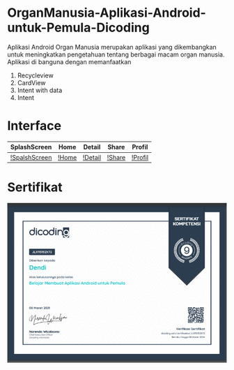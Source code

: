 # OrganManusia-Aplikasi-Android-untuk-Pemula-Dicoding

Aplikasi Android Organ Manusia merupakan aplikasi yang dikembangkan untuk meningkatkan pengetahuan tentang berbagai macam organ manusia. 
Aplikasi di banguna dengan memanfaatkan 
1. Recycleview
2. CardView
3. Intent with data
4. Intent

# Interface 

SplashScreen | Home | Detail | Share | Profil
--- | --- | --- | --- | --- 
[!SpalshScreen](https://github.com/Dendi6/OrganManusia-Aplikasi-Android-untuk-Pemula-Dicoding/blob/main/src/splashscreen.jpg) | [!Home](https://github.com/Dendi6/OrganManusia-Aplikasi-Android-untuk-Pemula-Dicoding/blob/main/src/home.jpg) | [!Detail](https://github.com/Dendi6/OrganManusia-Aplikasi-Android-untuk-Pemula-Dicoding/blob/main/src/detail.jpg) | [!Share](https://github.com/Dendi6/OrganManusia-Aplikasi-Android-untuk-Pemula-Dicoding/blob/main/src/sharing.jpg) | [!Profil](https://github.com/Dendi6/OrganManusia-Aplikasi-Android-untuk-Pemula-Dicoding/blob/main/src/profil.jpg)

# Sertifikat

<img src="src/sertifikat.png" alt="sertifikat" />
